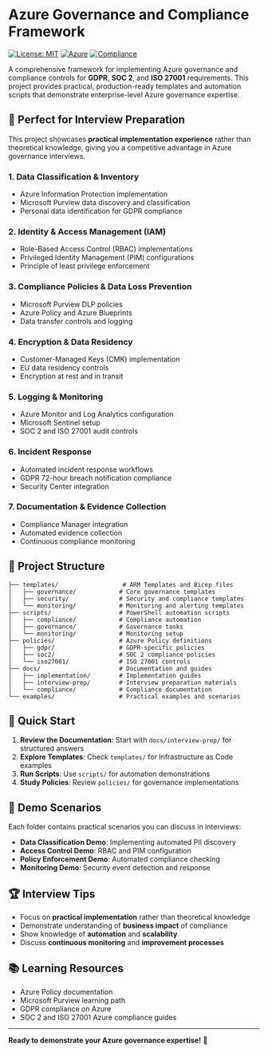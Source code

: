 # Azure Governance and Compliance Framework

[![License: MIT](https://img.shields.io/badge/License-MIT-yellow.svg)](https://opensource.org/licenses/MIT)
[![Azure](https://img.shields.io/badge/Azure-Ready-blue.svg)](https://azure.microsoft.com/)
[![Compliance](https://img.shields.io/badge/Compliance-GDPR%20%7C%20SOC2%20%7C%20ISO27001-green.svg)](https://github.com/yourusername/azure-governance-framework)

A comprehensive framework for implementing Azure governance and compliance controls for **GDPR**, **SOC 2**, and **ISO 27001** requirements. This project provides practical, production-ready templates and automation scripts that demonstrate enterprise-level Azure governance expertise.

## 🎯 **Perfect for Interview Preparation**

This project showcases **practical implementation experience** rather than theoretical knowledge, giving you a competitive advantage in Azure governance interviews.

### 1. Data Classification & Inventory
- Azure Information Protection implementation
- Microsoft Purview data discovery and classification
- Personal data identification for GDPR compliance

### 2. Identity & Access Management (IAM)
- Role-Based Access Control (RBAC) implementations
- Privileged Identity Management (PIM) configurations
- Principle of least privilege enforcement

### 3. Compliance Policies & Data Loss Prevention
- Microsoft Purview DLP policies
- Azure Policy and Azure Blueprints
- Data transfer controls and logging

### 4. Encryption & Data Residency
- Customer-Managed Keys (CMK) implementation
- EU data residency controls
- Encryption at rest and in transit

### 5. Logging & Monitoring
- Azure Monitor and Log Analytics configuration
- Microsoft Sentinel setup
- SOC 2 and ISO 27001 audit controls

### 6. Incident Response
- Automated incident response workflows
- GDPR 72-hour breach notification compliance
- Security Center integration

### 7. Documentation & Evidence Collection
- Compliance Manager integration
- Automated evidence collection
- Continuous compliance monitoring

## 📁 Project Structure

```
├── templates/                  # ARM Templates and Bicep files
│   ├── governance/            # Core governance templates
│   ├── security/              # Security and compliance templates
│   └── monitoring/            # Monitoring and alerting templates
├── scripts/                   # PowerShell automation scripts
│   ├── compliance/            # Compliance automation
│   ├── governance/            # Governance tasks
│   └── monitoring/            # Monitoring setup
├── policies/                  # Azure Policy definitions
│   ├── gdpr/                  # GDPR-specific policies
│   ├── soc2/                  # SOC 2 compliance policies
│   └── iso27001/              # ISO 27001 controls
├── docs/                      # Documentation and guides
│   ├── implementation/        # Implementation guides
│   ├── interview-prep/        # Interview preparation materials
│   └── compliance/            # Compliance documentation
└── examples/                  # Practical examples and scenarios
```

## 🚀 Quick Start

1. **Review the Documentation**: Start with `docs/interview-prep/` for structured answers
2. **Explore Templates**: Check `templates/` for Infrastructure as Code examples
3. **Run Scripts**: Use `scripts/` for automation demonstrations
4. **Study Policies**: Review `policies/` for governance implementations

## 🎪 Demo Scenarios

Each folder contains practical scenarios you can discuss in interviews:

- **Data Classification Demo**: Implementing automated PII discovery
- **Access Control Demo**: RBAC and PIM configuration
- **Policy Enforcement Demo**: Automated compliance checking
- **Monitoring Demo**: Security event detection and response

## 🏆 Interview Tips

- Focus on **practical implementation** rather than theoretical knowledge
- Demonstrate understanding of **business impact** of compliance
- Show knowledge of **automation** and **scalability**
- Discuss **continuous monitoring** and **improvement processes**

## 📚 Learning Resources

- Azure Policy documentation
- Microsoft Purview learning path
- GDPR compliance on Azure
- SOC 2 and ISO 27001 Azure compliance guides

---

**Ready to demonstrate your Azure governance expertise!** 🚀
